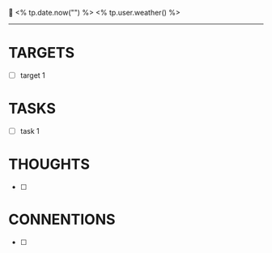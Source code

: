 📆 <% tp.date.now("") %>
<% tp.user.weather() %>
___

# TARGETS
- [ ] target 1

# TASKS
- [ ] task 1

# THOUGHTS
- [ ] 

# CONNENTIONS
- [ ] 